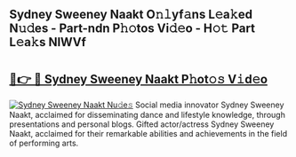 ## Sydney Sweeney Naakt O𝚗𝚕yf𝚊ns L𝚎a𝚔ed N𝚞𝚍es - Part-ndn P𝚑𝚘tos Vi𝚍𝚎o - H𝚘𝚝 Part L𝚎a𝚔s NlWVf

# <h2><a href="http://kfe9sxr.oniu.top/?m=Sydney+Sweeney+Naakt">🔗👉 🔴 Sydney Sweeney Naakt P𝚑ot𝚘𝚜 V𝚒d𝚎o</a></h2>

[![Sydney Sweeney Naakt Nu𝚍e𝚜](https://i.imgur.com/0qMVB7G.gif)](http://kfe9sxr.oniu.top/?m=Sydney+Sweeney+Naakt)
Social media innovator Sydney Sweeney Naakt, acclaimed for disseminating dance and lifestyle knowledge, through presentations and personal blogs. Gifted actor/actress Sydney Sweeney Naakt, acclaimed for their remarkable abilities and achievements in the field of performing arts.  
